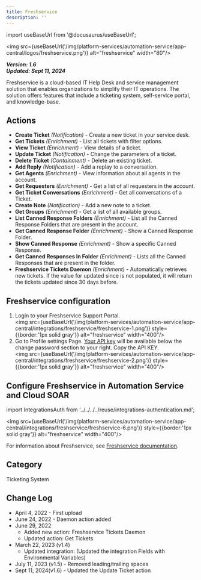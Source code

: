 ```yaml
---
title: Freshservice
description: ''
---
```

import useBaseUrl from '@docusaurus/useBaseUrl';

<img src={useBaseUrl('/img/platform-services/automation-service/app-central/logos/freshservice.png')} alt="freshservice" width="80"/>

***Version: 1.6  
Updated: Sept 11, 2024***

Freshservice is a cloud-based IT Help Desk and service management solution that enables organizations to simplify their IT operations. The solution offers features that include a ticketing system, self-service portal, and knowledge-base.

## Actions

* **Create Ticket** *(Notification)* - Create a new ticket in your service desk.
* **Get Tickets** *(Enrichment)* - List all tickets with filter options.
* **View Ticket** *(Enrichment)* - View details of a ticket.
* **Update Ticket** *(Notification)* - Change the parameters of a ticket.
* **Delete Ticket** *(Containment)* - Delete an existing ticket.
* **Add Reply** *(Notification)* - Add a replay to a conversation.
* **Get Agents** *(Enrichment)* - View information about all agents in the account.
* **Get Requesters** *(Enrichment)* - Get a list of all requesters in the account.
* **Get Ticket Conversations** *(Enrichment)* - Get all conversations of a Ticket.
* **Create Note** *(Notification)* - Add a new note to a ticket.
* **Get Groups** *(Enrichment)* - Get a list of all available groups.
* **List Canned Response Folders** *(Enrichment)* - List all the Canned Response Folders that are present in the account.
* **Get Canned Response Folder** *(Enrichment)* - Show a Canned Response Folder.
* **Show Canned Response** *(Enrichment)* - Show a specific Canned Response.
* **Get Canned Responses In Folder** *(Enrichment)* - Lists all the Canned Responses that are present in the folder.
* **Freshservice Tickets Daemon** *(Enrichment) -* Automatically retrieves new tickets. If the value for updated since is not populated, it will return the tickets updated since 30 days before.

## Freshservice configuration

1. Login to your Freshservice Support Portal.<br/><img src={useBaseUrl('/img/platform-services/automation-service/app-central/integrations/freshservice/freshservice-1.png')} style={{border:'1px solid gray'}} alt="freshservice" width="400"/> 
1. Go to Profile settings Page. [Your API key](https://support.freshservice.com/support/solutions/articles/50000000306-where-do-i-find-my-api-key-) will be available below the change password section to your right. Copy the API KEY.<br/><img src={useBaseUrl('/img/platform-services/automation-service/app-central/integrations/freshservice/freshservice-2.png')} style={{border:'1px solid gray'}} alt="freshservice" width="400"/> 

## Configure Freshservice in Automation Service and Cloud SOAR

import IntegrationsAuth from '../../../../reuse/integrations-authentication.md';

<IntegrationsAuth/>

<img src={useBaseUrl('/img/platform-services/automation-service/app-central/integrations/freshservice/freshservice-6.png')} style={{border:'1px solid gray'}} alt="freshservice" width="400"/> 

For information about Freshservice, see [Freshservice documentation](https://support.freshservice.com/support/solutions#agentguidepage).

## Category

Ticketing System

## Change Log

* April 4, 2022 - First upload
* June 24, 2022 - Daemon action added
* June 29, 2022
	+ Added new action: Freshservice Tickets Daemon
	+ Updated action: Get Tickets
* March 22, 2023 (v1.4)
	+ Updated integration: (Updated the integration Fields with Environmental Variables)
* July 11, 2023 (v1.5) - Removed leading/trailing spaces
* Sept 11, 2024(v1.6) - Updated the Update Ticket action
